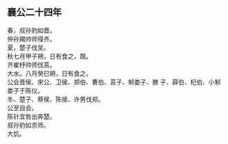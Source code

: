 ## 襄公二十四年
春，叔孙豹如晋。  
仲孙羯帅师侵齐。  
夏，楚子伐吴。  
秋七月甲子朔，日有食之，既。  
齐崔杼帅师伐莒。  
大水。八月癸巳朔，日有食之。  
公会晋侯、宋公、卫侯、郑伯、曹伯、莒子、邾娄子、滕
子、薛伯、杞伯、小邾娄子于陈仪。  
冬、楚子、蔡侯、陈侯、许男伐郑。  
公至自会。  
陈针宜咎出奔楚。  
叔孙豹如京师。  
大饥。  

